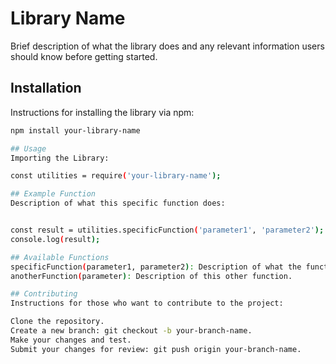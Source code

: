 # Library Name

Brief description of what the library does and any relevant information users should know before getting started.

## Installation

Instructions for installing the library via npm:

```bash
npm install your-library-name

## Usage
Importing the Library: 

const utilities = require('your-library-name');

## Example Function
Description of what this specific function does:


const result = utilities.specificFunction('parameter1', 'parameter2');
console.log(result);

## Available Functions
specificFunction(parameter1, parameter2): Description of what the function does.
anotherFunction(parameter): Description of this other function.

## Contributing
Instructions for those who want to contribute to the project:

Clone the repository.
Create a new branch: git checkout -b your-branch-name.
Make your changes and test.
Submit your changes for review: git push origin your-branch-name.
